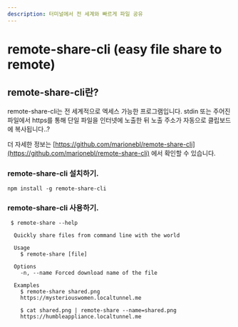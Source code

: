 ```yaml
---
description: 터미널에서 전 세계와 빠르게 파일 공유
---
```


# remote-share-cli (easy file share to remote)

## remote-share-cli란?

remote-share-cli는 전 세계적으로 엑세스 가능한 프로그램입니다. stdin 또는 주어진 파일에서 https를 통해 단일 파일을 인터넷에 노출한 뒤 노출 주소가 자동으로 클립보드에 복사됩니다..?&#x20;

더 자세한 정보는 [https://github.com/marionebl/remote-share-cli](https://github.com/marionebl/remote-share-cli) 에서 확인할 수 있습니다.&#x20;



### remote-share-cli 설치하기.

```
npm install -g remote-share-cli
```

### remote-share-cli 사용하기.

```
 $ remote-share --help

  Quickly share files from command line with the world

  Usage
    $ remote-share [file]

  Options
    -n, --name Forced download name of the file

  Examples
    $ remote-share shared.png
    https://mysteriouswomen.localtunnel.me

    $ cat shared.png | remote-share --name=shared.png
    https://humbleappliance.localtunnel.me
```
